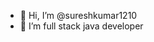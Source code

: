 - 👋 Hi, I’m @sureshkumar1210
- 🌱 I’m full stack java developer

<!---
sureshkumar1210/sureshkumar1210 is a ✨ special ✨ repository because its `README.md` (this file) appears on your GitHub profile.
You can click the Preview link to take a look at your changes.
--->
